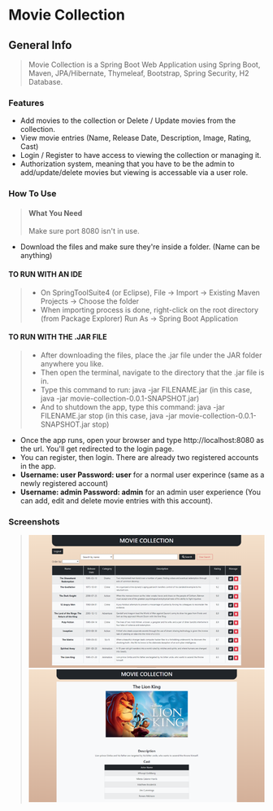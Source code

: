Movie Collection
================

General Info
------------
> Movie Collection is a Spring Boot Web Application using Spring Boot, Maven, JPA/Hibernate, Thymeleaf, Bootstrap, Spring Security, H2 Database.

### Features
* Add movies to the collection or Delete / Update movies from the collection.
* View movie entries (Name, Release Date, Description, Image, Rating, Cast)
* Login / Register to have access to viewing the collection or managing it.
* Authorization system, meaning that you have to be the admin to add/update/delete movies but viewing is accessable via a user role.

### How To Use
> #### What You Need
> Make sure port 8080 isn't in use.
* Download the files and make sure they're inside a folder. (Name can be anything)
#### TO RUN WITH AN IDE
> * On SpringToolSuite4 (or Eclipse), File -> Import -> Existing Maven Projects -> Choose the folder
> * When importing process is done, right-click on the root directory (from Package Explorer) Run As -> Spring Boot Application
#### TO RUN WITH THE .JAR FILE
> * After downloading the files, place the .jar file under the JAR folder anywhere you like.
> * Then open the terminal, navigate to the directory that the .jar file is in.
> * Type this command to run:  java -jar FILENAME.jar (in this case, java -jar movie-collection-0.0.1-SNAPSHOT.jar)
> * And to shutdown the app, type this command: java -jar FILENAME.jar stop (in this case, java -jar movie-collection-0.0.1-SNAPSHOT.jar stop)

* Once the app runs, open your browser and type http://localhost:8080 as the url. You'll get redirected to the login page.
* You can register, then login. There are already two registered accounts in the app.
* **Username: user Password: user** for a normal user experince (same as a newly registered account)
* **Username: admin Password: admin** for an admin user experience (You can add, edit and delete movie entries with this account).

### Screenshots
> ![Screenshot](ScreenShots/Screenshot_1.png)
> ![Screenshot](ScreenShots/Screenshot_2.png)
